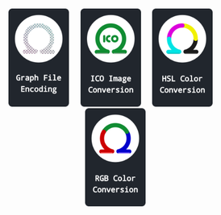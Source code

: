 
<br>

<div align = center>

[<img
    width = 120
    src = 'https://raw.githubusercontent.com/OmegaTools/.GitHub/main/Resources/Graph.png'
/>][RGB]    
[<img
    width = 120
    src = 'https://raw.githubusercontent.com/OmegaTools/.GitHub/main/Resources/ICO.png'
/>][ICO]    
[<img
    width = 120
    src = 'https://raw.githubusercontent.com/OmegaTools/.GitHub/main/Resources/HSL.png'
/>][HSL]    
[<img
    width = 120
    src = 'https://raw.githubusercontent.com/OmegaTools/.GitHub/main/Resources/RGB.png'
/>][GRAPH]

</div>

<br>


<!----------------------------------------------------------------------------->

[GRAPH]: https://github.com/OmegaTools/GRAPH
[ICO]: https://github.com/OmegaTools/ICO
[RGB]: https://github.com/OmegaTools/RGB
[HSL]: https://github.com/OmegaTools/HSL
